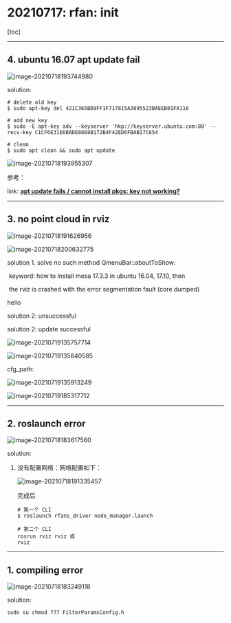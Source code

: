 # 20210717: rfan: init

[toc]

---

## 4. ubuntu 16.07 apt update fail

![image-20210718193744980](20210717_rfan_init.assets/image-20210718193744980.png)

solution:

```
# delete old key
$ sudo apt-key del 421C365BD9FF1F717815A3895523BAEEB01FA116

# add new key
$ sudo -E apt-key adv --keyserver 'hkp://keyserver.ubuntu.com:80' --recv-key C1CF6E31E6BADE8868B172B4F42ED6FBAB17C654

# clean
$ sudo apt clean && sudo apt update
```

![image-20210718193955307](20210717_rfan_init.assets/image-20210718193955307.png)

参考：

link: [**apt update fails / cannot install pkgs: key not working?**](https://answers.ros.org/question/325039/apt-update-fails-cannot-install-pkgs-key-not-working/)



---

## 3. no point cloud in rviz

![image-20210718191626956](20210717_rfan_init.assets/image-20210718191626956.png)

![image-20210718200632775](20210717_rfan_init.assets/image-20210718200632775.png)

solution 1. solve no such method QmenuBar::aboutToShow:

​	keyword: how to install mesa 17.3.3 in ubuntu 16.04, 17.10, then

​	the rviz is crashed with the error segmentation fault (core dumped)

hello



solution 2: unsuccessful

solution 2: update successful

![image-20210719135757714](20210717_rfan_init.assets/image-20210719135757714.png)

![image-20210719135840585](20210717_rfan_init.assets/image-20210719135840585.png)

cfg_path:

![image-20210719135913249](20210717_rfan_init.assets/image-20210719135913249.png)

![image-20210719185317712](20210717_rfan_init.assets/image-20210719185317712.png)

---

## 2. roslaunch error

![image-20210718183617560](20210717_rfan_init.assets/image-20210718183617560.png)

solution:

1. 没有配置网络：网络配置如下：

   ![image-20210718191335457](20210717_rfan_init.assets/image-20210718191335457.png)
   
   完成后
   
   ```
   # 第一个 CLI
   $ roslaunch rfans_driver node_manager.launch 
   
   # 第二个 CLI
   rosrun rviz rviz 或
   rviz
   ```
   
   

---

## 1. compiling error

![image-20210718183249118](20210717_rfan_init.assets/image-20210718183249118.png)

solution:

`sudo su chmod 777 FilterParamsConfig.h`



